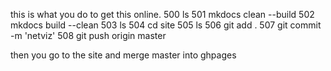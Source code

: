 this is what you do to get this online. 
  500  ls
  501  mkdocs clean --build
  502  mkdocs build --clean
  503  ls
  504  cd site
  505  ls
  506  git add .
  507  git commit -m 'netviz'
  508  git push origin master
 
then you go to the site and merge master into ghpages
